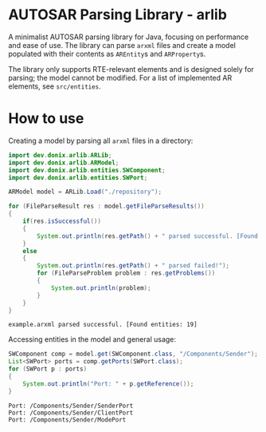 # AUTOSAR Parsing Library - arlib

A minimalist AUTOSAR parsing library for Java, focusing on performance and ease of use.
The library can parse `arxml` files and create a model populated with their contents as `AREntity`s and `ARProperty`s.

The library only supports RTE-relevant elements and is designed solely for parsing; the model cannot be modified.
For a list of implemented AR elements, see `src/entities`.

# How to use
Creating a model by parsing all `arxml` files in a directory:
``` java
import dev.donix.arlib.ARLib;
import dev.donix.arlib.ARModel;
import dev.donix.arlib.entities.SWComponent;
import dev.donix.arlib.entities.SWPort;

ARModel model = ARLib.Load("./repository");

for (FileParseResult res : model.getFileParseResults())
{
    if(res.isSuccessful())
    {
        System.out.println(res.getPath() + " parsed successful. [Found entities:" + res.getCollected().size() + "]");
    }
    else
    {
        System.out.println(res.getPath() + " parsed failed!");
        for (FileParseProblem problem : res.getProblems())
        {
            System.out.println(problem);
        }
    }
}
```

``` log
example.arxml parsed successful. [Found entities: 19]
```

Accessing entities in the model and general usage:
``` java
SWComponent comp = model.get(SWComponent.class, "/Components/Sender");
List<SWPort> ports = comp.getPorts(SWPort.class);
for (SWPort p : ports)
{
    System.out.println("Port: " + p.getReference());
}
```

``` log
Port: /Components/Sender/SenderPort
Port: /Components/Sender/ClientPort
Port: /Components/Sender/ModePort
```